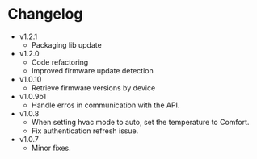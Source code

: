# Changelog 
- v1.2.1
  - Packaging lib update
- v1.2.0
  - Code refactoring
  - Improved firmware update detection
- v1.0.10
  - Retrieve firmware versions by device
- v1.0.9b1
  - Handle erros in communication with the API.
- v1.0.8
  - When setting hvac mode to auto, set the temperature to Comfort.
  - Fix authentication refresh issue.
- v1.0.7
  - Minor fixes.

